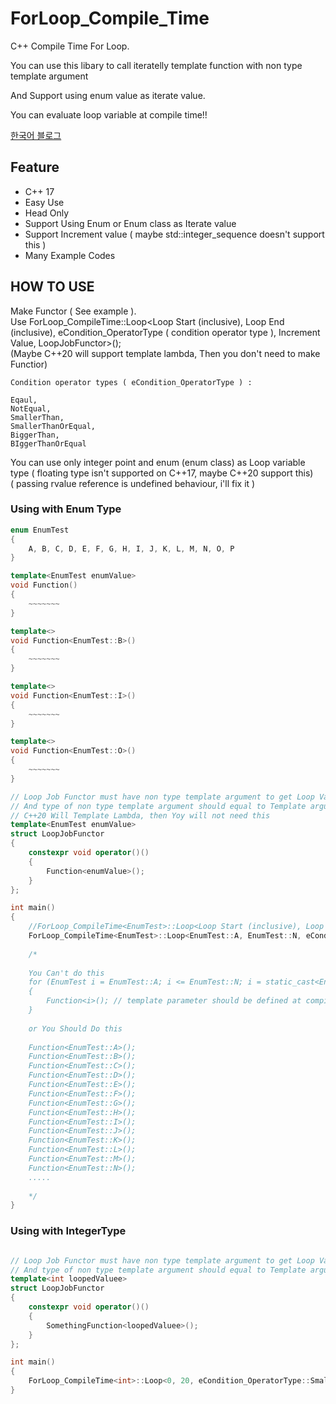 # ForLoop_Compile_Time
C++ Compile Time For Loop.

You can use this libary to call iteratelly template function with non type template argument

And Support using enum value as iterate value.

You can evaluate loop variable at compile time!!        

[한국어 블로그](https://sungjjinkang.github.io/c++/2021/01/23/_ForLoopAtCompileTime.html)     

## Feature
  * C++ 17
  * Easy Use
  * Head Only
  * Support Using Enum or Enum class as Iterate value
  * Support Increment value ( maybe std::integer_sequence doesn't support this )
  * Many Example Codes
  
  
## HOW TO USE

Make Functor ( See example ).   
Use ForLoop_CompileTime<EnumTest>::Loop<Loop Start (inclusive), Loop End (inclusive), eCondition_OperatorType ( condition operator type ), Increment Value, LoopJobFunctor>();     
(Maybe C++20 will support template lambda, Then you don't need to make Functior)     

```
Condition operator types ( eCondition_OperatorType ) :         

Eqaul,     
NotEqual,    
SmallerThan,     
SmallerThanOrEqual,     
BiggerThan,      
BIggerThanOrEqual      
```
	
You can use only integer point and enum (enum class) as Loop variable type ( floating type isn't supported on C++17, maybe C++20 support this)     
( passing rvalue reference is undefined behaviour, i'll fix it )


### Using with Enum Type
```c++
enum EnumTest
{
	A, B, C, D, E, F, G, H, I, J, K, L, M, N, O, P
}

template<EnumTest enumValue>
void Function()
{
	~~~~~~~
}

template<>
void Function<EnumTest::B>()
{
	~~~~~~~
}

template<>
void Function<EnumTest::I>()
{
	~~~~~~~
}

template<>
void Function<EnumTest::O>()
{
	~~~~~~~
}

// Loop Job Functor must have non type template argument to get Loop Variable value at compile time
// And type of non type template argument should equal to Template argument of ForLoop_CompileTime
// C++20 Will Template Lambda, then Yoy will not need this
template<EnumTest enumValue>
struct LoopJobFunctor
{
	constexpr void operator()()
	{
		Function<enumValue>();
	}
};

int main()
{
	//ForLoop_CompileTime<EnumTest>::Loop<Loop Start (inclusive), Loop End (inclusive), eCondition_OperatorType ( condition operator type ), Increment Value, LoopJobFunctor>();
	ForLoop_CompileTime<EnumTest>::Loop<EnumTest::A, EnumTest::N, eCondition_OperatorType::SmallerThanOrEqual, 1, LoopJobFunctor>();
	
	/* 
	
	You Can't do this
	for (EnumTest i = EnumTest::A; i <= EnumTest::N; i = static_cast<EnumTest>( static_cast<int>(i) + 1 ) )
	{
		Function<i>(); // template parameter should be defined at compile-time
	}
	
	or You Should Do this
	
	Function<EnumTest::A>();
	Function<EnumTest::B>();
	Function<EnumTest::C>();
	Function<EnumTest::D>();
	Function<EnumTest::E>();
	Function<EnumTest::F>();
	Function<EnumTest::G>();
	Function<EnumTest::H>();
	Function<EnumTest::I>();
	Function<EnumTest::J>();
	Function<EnumTest::K>();
	Function<EnumTest::L>();
	Function<EnumTest::M>();
	Function<EnumTest::N>();
	.....
	
	*/
}
```

### Using with IntegerType
```c++

// Loop Job Functor must have non type template argument to get Loop Variable value at compile time
// And type of non type template argument should equal to Template argument of ForLoop_CompileTime
template<int loopedValuee>
struct LoopJobFunctor
{
	constexpr void operator()()
	{
		SomethingFunction<loopedValuee>();
	}
};

int main()
{
	ForLoop_CompileTime<int>::Loop<0, 20, eCondition_OperatorType::SmallerThanOrEqual, 2, LoopJobFunctor>();
}
```

